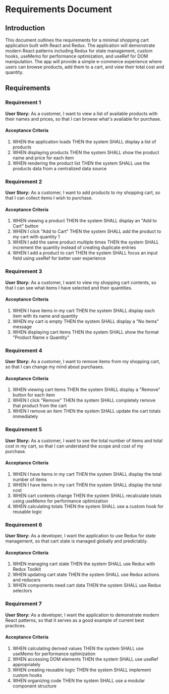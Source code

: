 # Requirements Document

## Introduction

This document outlines the requirements for a minimal shopping cart application built with React and Redux. The application will demonstrate modern React patterns including Redux for state management, custom hooks, useMemo for performance optimization, and useRef for DOM manipulation. The app will provide a simple e-commerce experience where users can browse products, add them to a cart, and view their total cost and quantity.

## Requirements

### Requirement 1

**User Story:** As a customer, I want to view a list of available products with their names and prices, so that I can browse what's available for purchase.

#### Acceptance Criteria

1. WHEN the application loads THEN the system SHALL display a list of products
2. WHEN displaying products THEN the system SHALL show the product name and price for each item
3. WHEN rendering the product list THEN the system SHALL use the products data from a centralized data source

### Requirement 2

**User Story:** As a customer, I want to add products to my shopping cart, so that I can collect items I wish to purchase.

#### Acceptance Criteria

1. WHEN viewing a product THEN the system SHALL display an "Add to Cart" button
2. WHEN I click "Add to Cart" THEN the system SHALL add the product to my cart with quantity 1
3. WHEN I add the same product multiple times THEN the system SHALL increment the quantity instead of creating duplicate entries
4. WHEN I add a product to cart THEN the system SHALL focus an input field using useRef for better user experience

### Requirement 3

**User Story:** As a customer, I want to view my shopping cart contents, so that I can see what items I have selected and their quantities.

#### Acceptance Criteria

1. WHEN I have items in my cart THEN the system SHALL display each item with its name and quantity
2. WHEN my cart is empty THEN the system SHALL display a "No items" message
3. WHEN displaying cart items THEN the system SHALL show the format "Product Name x Quantity"

### Requirement 4

**User Story:** As a customer, I want to remove items from my shopping cart, so that I can change my mind about purchases.

#### Acceptance Criteria

1. WHEN viewing cart items THEN the system SHALL display a "Remove" button for each item
2. WHEN I click "Remove" THEN the system SHALL completely remove that product from the cart
3. WHEN I remove an item THEN the system SHALL update the cart totals immediately

### Requirement 5

**User Story:** As a customer, I want to see the total number of items and total cost in my cart, so that I can understand the scope and cost of my purchase.

#### Acceptance Criteria

1. WHEN I have items in my cart THEN the system SHALL display the total number of items
2. WHEN I have items in my cart THEN the system SHALL display the total cost
3. WHEN cart contents change THEN the system SHALL recalculate totals using useMemo for performance optimization
4. WHEN calculating totals THEN the system SHALL use a custom hook for reusable logic

### Requirement 6

**User Story:** As a developer, I want the application to use Redux for state management, so that cart state is managed globally and predictably.

#### Acceptance Criteria

1. WHEN managing cart state THEN the system SHALL use Redux with Redux Toolkit
2. WHEN updating cart state THEN the system SHALL use Redux actions and reducers
3. WHEN components need cart data THEN the system SHALL use Redux selectors

### Requirement 7

**User Story:** As a developer, I want the application to demonstrate modern React patterns, so that it serves as a good example of current best practices.

#### Acceptance Criteria

1. WHEN calculating derived values THEN the system SHALL use useMemo for performance optimization
2. WHEN accessing DOM elements THEN the system SHALL use useRef appropriately
3. WHEN creating reusable logic THEN the system SHALL implement custom hooks
4. WHEN organizing code THEN the system SHALL use a modular component structure